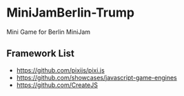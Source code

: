 # MiniJamBerlin-Trump
Mini Game for Berlin MiniJam 


## Framework List

- https://github.com/pixijs/pixi.js
- https://github.com/showcases/javascript-game-engines
- https://github.com/CreateJS
